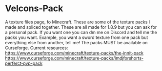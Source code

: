 # Velcons-Pack
A texture files page, fo Minecraft. These are some of the texture packs I made and spliced together. These are all made for 1.8.9 but you can ask for a personal pack. If you want one you can dm me on Discord and tell me the packs you want. Example, you want a sword texture from one pack but everything else from another, tell me! The packs MUST be available on Curseforge.
Current resources:
https://www.curseforge.com/minecraft/texture-packs/the-innit-pack
https://www.curseforge.com/minecraft/texture-packs/imdjforshorts-perferct-pvp-pack

